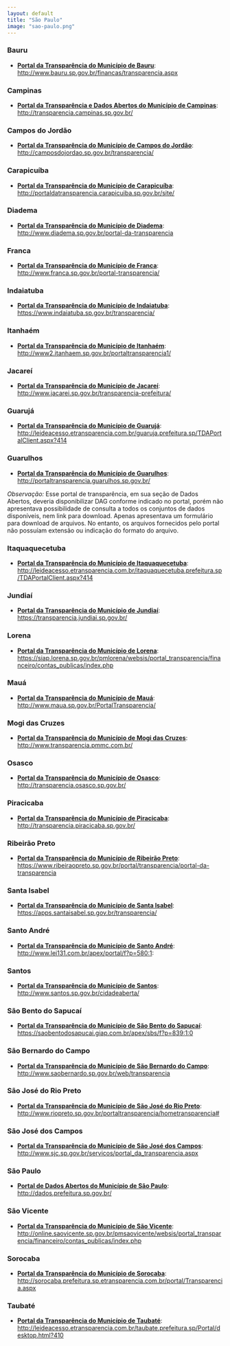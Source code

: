 ```yaml
---
layout: default
title: "São Paulo"
image: "sao-paulo.png"
---
```


### Bauru

- **[Portal da Transparência do Município de Bauru](http://www.bauru.sp.gov.br/financas/transparencia.aspx)**: http://www.bauru.sp.gov.br/financas/transparencia.aspx

### Campinas

- **[Portal da Transparência e Dados Abertos do Município de Campinas](http://transparencia.campinas.sp.gov.br/)**: http://transparencia.campinas.sp.gov.br/

### Campos do Jordão

- **[Portal da Transparência do Município de Campos do Jordão](http://camposdojordao.sp.gov.br/transparencia/)**: http://camposdojordao.sp.gov.br/transparencia/

### Carapicuíba

- **[Portal da Transparência do Município de Carapicuíba](http://portaldatransparencia.carapicuiba.sp.gov.br/site/)**: http://portaldatransparencia.carapicuiba.sp.gov.br/site/

### Diadema

- **[Portal da Transparência do Município de Diadema](http://www.diadema.sp.gov.br/portal-da-transparencia)**: http://www.diadema.sp.gov.br/portal-da-transparencia

### Franca

- **[Portal da Transparência do Município de Franca](http://www.franca.sp.gov.br/portal-transparencia/)**: http://www.franca.sp.gov.br/portal-transparencia/

### Indaiatuba

- **[Portal da Transparência do Município de Indaiatuba](https://www.indaiatuba.sp.gov.br/transparencia/)**: https://www.indaiatuba.sp.gov.br/transparencia/

### Itanhaém

- **[Portal da Transparência do Município de Itanhaém](http://www2.itanhaem.sp.gov.br/portaltransparencia1/)**: http://www2.itanhaem.sp.gov.br/portaltransparencia1/

### Jacareí

- **[Portal da Transparência do Município de Jacareí](http://www.jacarei.sp.gov.br/transparencia-prefeitura/)**: http://www.jacarei.sp.gov.br/transparencia-prefeitura/

### Guarujá

- **[Portal da Transparência do Município de Guarujá](http://leideacesso.etransparencia.com.br/guaruja.prefeitura.sp/TDAPortalClient.aspx?414)**: http://leideacesso.etransparencia.com.br/guaruja.prefeitura.sp/TDAPortalClient.aspx?414

### Guarulhos

- **[Portal da Transparência do Município de Guarulhos](http://portaltransparencia.guarulhos.sp.gov.br/)**: http://portaltransparencia.guarulhos.sp.gov.br/

_Observação:_ Esse portal de transparência, em sua seção de Dados Abertos, deveria disponibilizar DAG conforme indicado no portal, porém não apresentava possibilidade de consulta a todos os conjuntos de dados disponíveis, nem link para download. Apenas apresentava um formulário para download de arquivos. No entanto, os arquivos fornecidos pelo portal não possuíam extensão ou indicação do formato do arquivo.

### Itaquaquecetuba

- **[Portal da Transparência do Município de Itaquaquecetuba](http://leideacesso.etransparencia.com.br/itaquaquecetuba.prefeitura.sp/TDAPortalClient.aspx?414)**: http://leideacesso.etransparencia.com.br/itaquaquecetuba.prefeitura.sp/TDAPortalClient.aspx?414

### Jundiaí

- **[Portal da Transparência do Município de Jundiaí](https://transparencia.jundiai.sp.gov.br/)**: https://transparencia.jundiai.sp.gov.br/

### Lorena

- **[Portal da Transparência do Município de Lorena](https://siap.lorena.sp.gov.br/pmlorena/websis/portal_transparencia/financeiro/contas_publicas/index.php)**: https://siap.lorena.sp.gov.br/pmlorena/websis/portal_transparencia/financeiro/contas_publicas/index.php

### Mauá

- **[Portal da Transparência do Município de Mauá](http://www.maua.sp.gov.br/PortalTransparencia/)**: http://www.maua.sp.gov.br/PortalTransparencia/

### Mogi das Cruzes

- **[Portal da Transparência do Município de Mogi das Cruzes](http://www.transparencia.pmmc.com.br/)**: http://www.transparencia.pmmc.com.br/

### Osasco

- **[Portal da Transparência do Município de Osasco](http://transparencia.osasco.sp.gov.br/)**: http://transparencia.osasco.sp.gov.br/

### Piracicaba

- **[Portal da Transparência do Município de Piracicaba](http://transparencia.piracicaba.sp.gov.br/)**: http://transparencia.piracicaba.sp.gov.br/

### Ribeirão Preto

- **[Portal da Transparência do Município de Ribeirão Preto](https://www.ribeiraopreto.sp.gov.br/portal/transparencia/portal-da-transparencia)**: https://www.ribeiraopreto.sp.gov.br/portal/transparencia/portal-da-transparencia

### Santa Isabel

- **[Portal da Transparência do Município de Santa Isabel](https://apps.santaisabel.sp.gov.br/transparencia/)**: https://apps.santaisabel.sp.gov.br/transparencia/

### Santo André

- **[Portal da Transparência do Município de Santo André](http://www.lei131.com.br/apex/portal/f?p=580:1:)**: http://www.lei131.com.br/apex/portal/f?p=580:1:

### Santos

- **[Portal da Transparência do Município de Santos](http://www.santos.sp.gov.br/cidadeaberta/)**: http://www.santos.sp.gov.br/cidadeaberta/

### São Bento do Sapucaí

- **[Portal da Transparência do Município de São Bento do Sapucaí](https://saobentodosapucai.giap.com.br/apex/sbs/f?p=839:1:0)**: https://saobentodosapucai.giap.com.br/apex/sbs/f?p=839:1:0

### São Bernardo do Campo

- **[Portal da Transparência do Município de São Bernardo do Campo](http://www.saobernardo.sp.gov.br/web/transparencia)**: http://www.saobernardo.sp.gov.br/web/transparencia

### São José do Rio Preto

- **[Portal da Transparência do Município de São José do Rio Preto](http://www.riopreto.sp.gov.br/portaltransparencia/hometransparencia#)**: http://www.riopreto.sp.gov.br/portaltransparencia/hometransparencia#

### São José dos Campos

- **[Portal da Transparência do Município de São José dos Campos](http://www.sjc.sp.gov.br/servicos/portal_da_transparencia.aspx)**: http://www.sjc.sp.gov.br/servicos/portal_da_transparencia.aspx

### São Paulo

- **[Portal de Dados Abertos do Município de São Paulo](http://dados.prefeitura.sp.gov.br/)**: http://dados.prefeitura.sp.gov.br/

### São Vicente

- **[Portal da Transparência do Município de São Vicente](http://online.saovicente.sp.gov.br/pmsaovicente/websis/portal_transparencia/financeiro/contas_publicas/index.php)**: http://online.saovicente.sp.gov.br/pmsaovicente/websis/portal_transparencia/financeiro/contas_publicas/index.php

### Sorocaba

- **[Portal da Transparência do Município de Sorocaba](http://sorocaba.prefeitura.sp.etransparencia.com.br/portal/Transparencia.aspx)**: http://sorocaba.prefeitura.sp.etransparencia.com.br/portal/Transparencia.aspx

### Taubaté

- **[Portal da Transparência do Município de Taubaté](http://leideacesso.etransparencia.com.br/taubate.prefeitura.sp/Portal/desktop.html?410)**: http://leideacesso.etransparencia.com.br/taubate.prefeitura.sp/Portal/desktop.html?410
